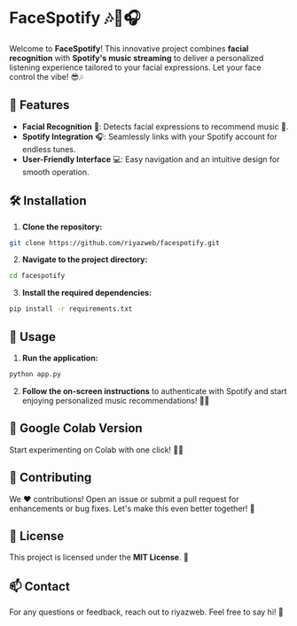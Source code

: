 
# FaceSpotify 🎶👀🎧

Welcome to **FaceSpotify**! This innovative project combines **facial recognition** with **Spotify's music streaming** to deliver a personalized listening experience tailored to your facial expressions. Let your face control the vibe! 😎🎶

## 🚀 Features

- **Facial Recognition** 🤳: Detects facial expressions to recommend music 🎵.
- **Spotify Integration** 🎧: Seamlessly links with your Spotify account for endless tunes.
- **User-Friendly Interface** 💻: Easy navigation and an intuitive design for smooth operation.

## 🛠️ Installation

1. **Clone the repository:**
```bash
git clone https://github.com/riyazweb/facespotify.git
```

2. **Navigate to the project directory:**
```bash
cd facespotify
```

3. **Install the required dependencies:**
```bash
pip install -r requirements.txt
```

## 📖 Usage

1. **Run the application:**
```bash
python app.py
```

2. **Follow the on-screen instructions** to authenticate with Spotify and start enjoying personalized music recommendations! 🎵🔥

## 🔗 Google Colab Version

Start experimenting on Colab with one click! 🚀✨

## 🤝 Contributing

We ❤️ contributions! Open an issue or submit a pull request for enhancements or bug fixes. Let's make this even better together! 💪

## 📄 License

This project is licensed under the **MIT License**. 📜

## 📫 Contact

For any questions or feedback, reach out to riyazweb. Feel free to say hi! 👋

